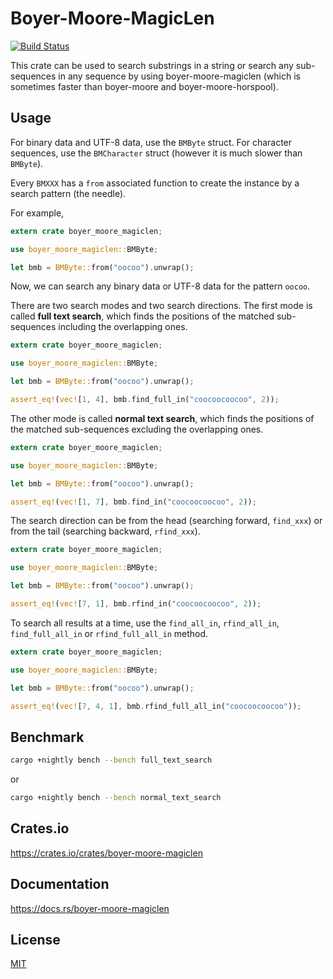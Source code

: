 Boyer-Moore-MagicLen
====================

[![Build Status](https://travis-ci.org/magiclen/boyer-moore-magiclen.svg?branch=master)](https://travis-ci.org/magiclen/boyer-moore-magiclen)

This crate can be used to search substrings in a string or search any sub-sequences in any sequence by using boyer-moore-magiclen (which is sometimes faster than boyer-moore and boyer-moore-horspool).

## Usage

For binary data and UTF-8 data, use the `BMByte` struct. For character sequences, use the `BMCharacter` struct (however it is much slower than `BMByte`).

Every `BMXXX` has a `from` associated function to create the instance by a search pattern (the needle).

For example,

```rust
extern crate boyer_moore_magiclen;

use boyer_moore_magiclen::BMByte;

let bmb = BMByte::from("oocoo").unwrap();
```

Now, we can search any binary data or UTF-8 data for the pattern `oocoo`.

There are two search modes and two search directions. The first mode is called **full text search**, which finds the positions of the matched sub-sequences including the overlapping ones.

```rust
extern crate boyer_moore_magiclen;

use boyer_moore_magiclen::BMByte;

let bmb = BMByte::from("oocoo").unwrap();

assert_eq!(vec![1, 4], bmb.find_full_in("coocoocoocoo", 2));
```

The other mode is called **normal text search**, which finds the positions of the matched sub-sequences excluding the overlapping ones.

```rust
extern crate boyer_moore_magiclen;

use boyer_moore_magiclen::BMByte;

let bmb = BMByte::from("oocoo").unwrap();

assert_eq!(vec![1, 7], bmb.find_in("coocoocoocoo", 2));
```

The search direction can be from the head (searching forward, `find_xxx`) or from the tail (searching backward, `rfind_xxx`).

```rust
extern crate boyer_moore_magiclen;

use boyer_moore_magiclen::BMByte;

let bmb = BMByte::from("oocoo").unwrap();

assert_eq!(vec![7, 1], bmb.rfind_in("coocoocoocoo", 2));
```

To search all results at a time, use the `find_all_in`, `rfind_all_in`, `find_full_all_in` or `rfind_full_all_in` method.

```rust
extern crate boyer_moore_magiclen;

use boyer_moore_magiclen::BMByte;

let bmb = BMByte::from("oocoo").unwrap();

assert_eq!(vec![7, 4, 1], bmb.rfind_full_all_in("coocoocoocoo"));
```

## Benchmark

```bash
cargo +nightly bench --bench full_text_search
```

or

```bash
cargo +nightly bench --bench normal_text_search
```

## Crates.io

https://crates.io/crates/boyer-moore-magiclen

## Documentation

https://docs.rs/boyer-moore-magiclen

## License

[MIT](LICENSE)